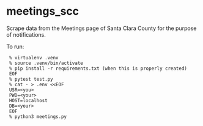 # meetings_scc

Scrape data from the Meetings page of Santa Clara County for the purpose of notifications.

To run:

     % virtualenv .venv
     % source .venv/bin/activate
     % pip install -r requirements.txt (when this is properly created)
     EOF
     % pytest test.py
     % cat - > .env <<EOF
     USR=<you>
     PWD=<your>
     HOST=localhost
     DB=<your>
     EOF
     % python3 meetings.py

